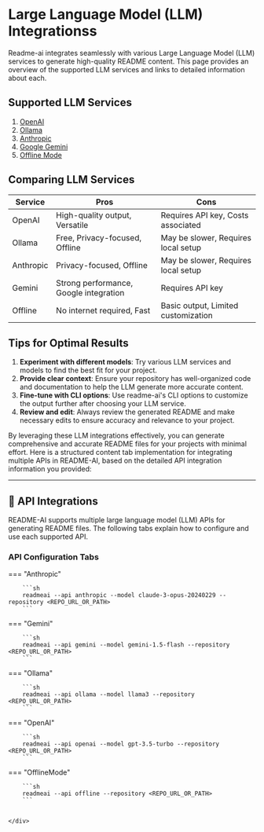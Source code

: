 # Large Language Model (LLM) Integrationss

Readme-ai integrates seamlessly with various Large Language Model (LLM) services to generate high-quality README content. This page provides an overview of the supported LLM services and links to detailed information about each.

## Supported LLM Services

1. [OpenAI](openai.md)
2. [Ollama](ollama.md)
3. [Anthropic](anthropic.md)
4. [Google Gemini](google_gemini.md)
5. [Offline Mode](offline_mode.md)

## Comparing LLM Services

| Service | Pros | Cons |
|---------|------|------|
| OpenAI  | High-quality output, Versatile | Requires API key, Costs associated |
| Ollama  | Free, Privacy-focused, Offline | May be slower, Requires local setup |
| Anthropic | Privacy-focused, Offline | May be slower, Requires local setup |
| Gemini  | Strong performance, Google integration | Requires API key |
| Offline | No internet required, Fast | Basic output, Limited customization |

## Tips for Optimal Results

1. **Experiment with different models**: Try various LLM services and models to find the best fit for your project.
2. **Provide clear context**: Ensure your repository has well-organized code and documentation to help the LLM generate more accurate content.
3. **Fine-tune with CLI options**: Use readme-ai's CLI options to customize the output further after choosing your LLM service.
4. **Review and edit**: Always review the generated README and make necessary edits to ensure accuracy and relevance to your project.

By leveraging these LLM integrations effectively, you can generate comprehensive and accurate README files for your projects with minimal effort.
Here is a structured content tab implementation for integrating multiple APIs in README-AI, based on the detailed API integration information you provided:

---

## 🚀 API Integrations

README-AI supports multiple large language model (LLM) APIs for generating README files. The following tabs explain how to configure and use each supported API.

### API Configuration Tabs

<div class="grid" markdown>

=== "Anthropic"

        ```sh
        readmeai --api anthropic --model claude-3-opus-20240229 --repository <REPO_URL_OR_PATH>
        ```


=== "Gemini"

        ```sh
        readmeai --api gemini --model gemini-1.5-flash --repository <REPO_URL_OR_PATH>
        ```

=== "Ollama"

        ```sh
        readmeai --api ollama --model llama3 --repository <REPO_URL_OR_PATH>
        ```

=== "OpenAI"

        ```sh
        readmeai --api openai --model gpt-3.5-turbo --repository <REPO_URL_OR_PATH>
        ```

=== "OfflineMode"

        ```sh
        readmeai --api offline --repository <REPO_URL_OR_PATH>
        ```

```

</div>

